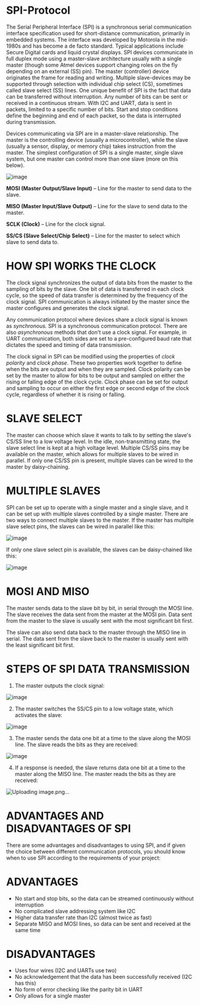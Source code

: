 # SPI-Protocol
The Serial Peripheral Interface (SPI) is a synchronous serial communication interface specification used for short-distance communication, primarily in embedded systems. The interface was developed by Motorola in the mid-1980s and has become a de facto standard. Typical applications include Secure Digital cards and liquid crystal displays.  SPI devices communicate in full duplex mode using a master-slave architecture usually with a single master (though some Atmel devices support changing roles on the fly depending on an external (SS) pin). The master (controller) device originates the frame for reading and writing. Multiple slave-devices may be supported through selection with individual chip select (CS), sometimes called slave select (SS) lines.
One unique benefit of SPI is the fact that data can be transferred without interruption. Any number of bits can be sent or received in a continuous stream. With I2C and UART, data is sent in packets, limited to a specific number of bits. Start and stop conditions define the beginning and end of each packet, so the data is interrupted during transmission.

Devices communicating via SPI are in a master-slave relationship. The master is the controlling device (usually a microcontroller), while the slave (usually a sensor, display, or memory chip) takes instruction from the master. The simplest configuration of SPI is a single master, single slave system, but one master can control more than one slave (more on this below).

![image](https://user-images.githubusercontent.com/56084662/193824125-bf139d6e-ccc1-420a-a3e5-05cd528a1e31.png)


**MOSI (Master Output/Slave Input)** – Line for the master to send data to the slave.

**MISO (Master Input/Slave Output)** – Line for the slave to send data to the master.

**SCLK (Clock)** – Line for the clock signal.

**SS/CS (Slave Select/Chip Select)** – Line for the master to select which slave to send data to.

# HOW SPI WORKS THE CLOCK

The clock signal synchronizes the output of data bits from the master to the sampling of bits by the slave. One bit of data is transferred in each clock cycle, so the speed of data transfer is determined by the frequency of the clock signal. SPI communication is always initiated by the master since the master configures and generates the clock signal.

Any communication protocol where devices share a clock signal is known as _synchronous._ SPI is a synchronous communication protocol. There are also _asynchronous_ methods that don't use a clock signal. For example, in UART communication, both sides are set to a pre-configured baud rate that dictates the speed and timing of data transmission.

The clock signal in SPI can be modified using the properties of _clock polarity_ and _clock phase_. These two properties work together to define when the bits are output and when they are sampled. Clock polarity can be set by the master to allow for bits to be output and sampled on either the rising or falling edge of the clock cycle. Clock phase can be set for output and sampling to occur on either the first edge or second edge of the clock cycle, regardless of whether it is rising or falling.

# SLAVE SELECT

The master can choose which slave it wants to talk to by setting the slave's CS/SS line to a low voltage level. In the idle, non-transmitting state, the slave select line is kept at a high voltage level. Multiple CS/SS pins may be available on the master, which allows for multiple slaves to be wired in parallel. If only one CS/SS pin is present, multiple slaves can be wired to the master by daisy-chaining.

# MULTIPLE SLAVES

SPI can be set up to operate with a single master and a single slave, and it can be set up with multiple slaves controlled by a single master. There are two ways to connect multiple slaves to the master. If the master has multiple slave select pins, the slaves can be wired in parallel like this:

![image](https://user-images.githubusercontent.com/56084662/193824360-ecbd0861-7ecf-4cc1-a5c9-744606e89c8c.png)

If only one slave select pin is available, the slaves can be daisy-chained like this:

![image](https://user-images.githubusercontent.com/56084662/193824398-a6f9f6f9-a2c9-43d9-872c-ae0d6a000520.png)


# MOSI AND MISO

The master sends data to the slave bit by bit, in serial through the MOSI line. The slave receives the data sent from the master at the MOSI pin. Data sent from the master to the slave is usually sent with the most significant bit first.

The slave can also send data back to the master through the MISO line in serial. The data sent from the slave back to the master is usually sent with the least significant bit first.

# STEPS OF SPI DATA TRANSMISSION

1. The master outputs the clock signal:

![image](https://user-images.githubusercontent.com/56084662/193824461-415097ad-f693-49ef-bf2d-9ce3158890f5.png)

2. The master switches the SS/CS pin to a low voltage state, which activates the slave:

![image](https://user-images.githubusercontent.com/56084662/193824496-c2868a75-6b38-42d7-8348-694766ae2278.png)

3. The master sends the data one bit at a time to the slave along the MOSI line. The slave reads the bits as they are received:

![image](https://user-images.githubusercontent.com/56084662/193824570-a66ef623-62b5-44f6-9e05-6c88c28a7b50.png)

4. If a response is needed, the slave returns data one bit at a time to the master along the MISO line. The master reads the bits as they are received:

![Uploading image.png…]()

# ADVANTAGES AND DISADVANTAGES OF SPI

There are some advantages and disadvantages to using SPI, and if given the choice between different communication protocols, you should know when to use SPI according to the requirements of your project:

# ADVANTAGES

- No start and stop bits, so the data can be streamed continuously without interruption
- No complicated slave addressing system like I2C
- Higher data transfer rate than I2C (almost twice as fast)
- Separate MISO and MOSI lines, so data can be sent and received at the same time

# DISADVANTAGES

- Uses four wires (I2C and UARTs use two)
- No acknowledgement that the data has been successfully received (I2C has this)
- No form of error checking like the parity bit in UART
- Only allows for a single master
